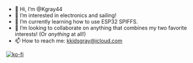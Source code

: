 - 👋 Hi, I’m @Kgray44
- 👀 I’m interested in electronics and sailing!
- 🌱 I’m currently learning how to use ESP32 SPIFFS.
- 💞️ I’m looking to collaborate on anything that combines my two favorite interests! (Or *anything* at all!)
- 📫 How to reach me: kkidsgray@icloud.com

[![ko-fi](https://ko-fi.com/img/githubbutton_sm.svg)](https://ko-fi.com/A0A8DU1W4)

<!---
Kgray44/Kgray44 is a ✨ special ✨ repository because its `README.md` (this file) appears on your GitHub profile.
You can click the Preview link to take a look at your changes.
--->
